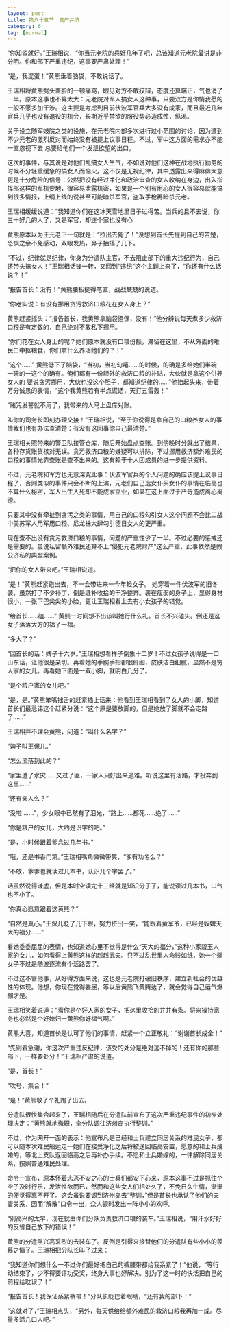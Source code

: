 ```yaml
---
layout: post
title: 第八十五节　宽严并济
category: 6
tag: [normal]
---
```


“你知鲨就好。”王瑞相说．“你当元老院的兵好几年了吧，总该知道元老院最讲是非分明。你和部下严重违纪，这事要严肃处理！”

“是，我混蛋！”黄熊垂着脑袋，不敢说话了。

王瑞相将黄熊劈头盖脸的一顿痛骂，眼见对方不敢狡辩，态度还算端正，气也消了一半。原本这事也不算太大：元老院对军人搞女人这种事，只要双方是你情我愿的一般不愿多加干涉。这主要是考虑到目前伏波军官兵大多没有成家，而且最近几年官兵几乎也没有退役的机会，长期近乎禁欲的服役势必造成性，纵渴。

关于设立随军妓院之类的设施，在元老院内部多次进行过小范围的讨论，因为遭到不少元老的激烈反对而始终没有被提上议事日程。不过，军中这方面的需求亦不能一直忽视下去 总要给他们一个发泄欲望的出口。

这次的事件，与其说是对他们乱搞女人生气，不如说对他们这种在战地执行勤务的时候不分轻重缓急的搞女人而恼火。这不仅是无视纪律，其中透露出来得麻痹大意更是十分危险的信号：公然把没有经过净化和政治审查的女人收纳在身边，出入指挥部这样的军机要地，很容易泄露机密，如果是一个别有用心的女人很容易就能搞到很多情报，上纲上线的说甚至可能暗杀军官，盗取手枪再暗杀元老。

王瑞相缓缓说道：“我知道你们在这冰天雪地里日子过得苦。当兵的且不去说，你三十好几的人了，又是军官，却连个家也没有心

黄熊原本以为王元老下一句就是：“拉出去毙了！”没想到首长先提到自己的苦楚，恐惧之余不免感动，双眼发热，鼻子抽搐了几下。

“不过，纪律就是纪律，你身为分遣队主官，不去阻止部下的重大违纪行为，自己还带头搞女人！”王瑞相话锋一转，又回到“违纪”这个主题上来了，“你还有什么话说？！”

“报告首长：没有！”黄熊腰板挺得笔直，战战兢兢的说道。

“你老实说：有没有挪用贪污救济口粮花在女人身上？”

黄熊赶紧摇头：“报告首长，我黄熊拿脑袋担保，没有！”他分辨说每天煮多少救济口粮是有定数的，自己绝对不敢私下挪用。

“你们花在女人身上的呢？她们原本就没有口粮份额，滞留在这里，不从外面的难民口中抠粮食，你们拿什么养活她们的？！”

“这个……” 黄熊低下了脑袋，“当初，当初勾嘻……的时候，的确是多给她们半碗一碗的一这个的确有。俺们都有一份额外的救济口粮的补贴，大伙就是拿这个供养女人的 要说贪污挪用，大伙也没这个胆子，都知道纪律的……”他抬起头来，带着万分诚恳的表情，“这个我黄熊若有半点谎话，天打五雷轰！”

“赌咒发誓就不用了，我带来的人马上盘库对账。

叫你的司务长即刻办理交接！”王瑞相说，“至于你说得是拿自己的口粮养女人的事情我们也有办法查清楚：有没有这回事你自己最清楚。”

王瑞相关照带来的警卫队接管仓库，随后开始盘点查账。到傍晚时分就出了结果，各种存货账货核对无误。贪污救济口粮的嫌疑可以排除，不过挪用救济额外难民的口粮的事情光靠查账是查不出来的。这有赖于十人团成员的进一步提供资料。

不过，元老院和军方也无意深究此事：伏波军官兵的个人问题的确应该提上议事日程了，否则类似的事件只会不断的上演，元老们自己选女仆买女仆的事情在临高也不算什么秘密，军人出生入死却不能成家立业，如果在这上面过于严苛造成离心离德。

只要其中没有牵扯到贪污之类的事情，用自己的口粮勾引女人这个问题不会比二战中美苏军人用军用口粮、尼龙袜大肆勾引德日女人的更严重。

现在查不出没有贪污救济口粮的事情，问题的严重性少了一半。不过必要的惩戒还是需要的。虽说私留额外难民还算不上“侵犯元老院财产”这么严重，此事依然是假公济私的典型案例。

“把你的女人带来吧。”王瑞相说道。

“是！”黄熊赶紧跑出去，不一会带进来一今年轻女子。 她穿着一件伏波军的旧冬装，虽然打了不少补丁，倒是缝补收拾的干净整齐。裹在瘦弱的身子上，显得身材很小，一张下巴尖尖的小脸，更让王瑞相看上去有小女孩子的错觉。

“给首长……磕……” 黄熊一时间想不出该叫她行什么礼。首长不兴磕头。倒还是这女子落落大方的福了一福。

“多大了？”

“回首长的话：婢子十六岁。”王瑞相想看样子倒象十二岁！不过女孩子说得是一口山东话，让他很是亲切。再看她的手腕手指都很纤细，皮肤洁白细腻，显然不是穷人家的女儿。再看她下面是一双小脚，就明白几分了。

“是个粮户家的女儿吧。”

“是，是。”黄熊笨嘴拙舌的赶紧插上话来：他看到王瑞相看到了女人的小脚，知道首长们最忌讳这个赶紧分说：“这个原是要放脚的，但是她放了脚就不会走路了……”

王瑞相并不理会黄熊，问道：“叫什么名字？”

“婢子叫王保儿。”

“怎么流落到此的？”

“家里遭了水灾……又过了匪，一家人只好出来逃难。听说这里有活路，才投奔到这里……”

“还有亲人么？”

“没啦 ……”，少女眼中已然有了泪光，“路上……都死……绝了……”

“你是粮户的女儿，大约是识字的吧。”

“是，小时候跟着爹念过几年书。”

“哦，还是书香门第。”王瑞相嘴角微微带笑，“爹有功名么？”

“不敢，爹爹也就读过几本书，认识几个字罢了。”

话虽然说得谦虚，但是本时空读完十三经就是知识分子了，能说读过几本书，口气也不小了。

“你真心愿意跟着这黄熊？”

“自然是真心。”王保儿眨了几下眼，努力挤出一笑，“能跟着黄军爷，已经是奴婢天大的福分……”

看她委委屈屈的表情，也知道她心里不觉得是什么“天大的福分，”这种小家碧玉人家的女儿，如何看得上黄熊这样的赳赳武夫。只不过乱世里人命贱如纸，她一个弱女子不过是随波逐流有个活路罢了。

不过这不管他事，从好得方面来说，这也是元老院打破旧秩序，建立新社会的优越性的体现。他想，你现在觉得委屈，等以后黄熊飞黄腾达了，就会觉得自己运气爆棚才是。

王瑞相笑着说道：“看你是个好人家的女子，把这里收拾的井井有条。将来操持家务也必然是个好媳妇一黄熊你好福气啊。”

黄熊大喜，知道首长是认可了他们的事情，赶紧一个立正敬礼：“谢谢首长成全！”

“先别着急谢，你这次严重违反纪律，该受的处分是绝对逃不掉的！还有你的那些部下，一样要处分！”王瑞相严肃的说道。

“是，首长！”

“吹号，集合！”

“是！”黄熊敬了个礼跑了出去。

分遣队很快集合起来了，王瑞相随后在分遣队前宣布了这次严重违纪事件的初步处理决定：“黄熊就地撤职，全分队调往济州岛执行整训。”

不过，作为网开一面的表示：他宣布凡是已经和士兵建立同居关系的难民女子，都可以随本次难民船运走一她们在接受净化之后将被送回临高安置，愿意的和士兵成婚的，等北上支队返回临高之后再补办手续。不愿和士兵婚嫁的，一律解除同居关系，按照普通难民处理。

命令一宣布，原本怀着忐忑不安之心的士兵们都安下心来，原本这事不过是抓住个空子及时行乐，发泄性欲而已，然而和这些女人们相处久了，不免日久生情，渐渐的便觉得离不开了。这会虽说要调到济州岛去“整训，”但是首长也承认了他们的夫妻关系，因而“解散”口令一出，众人顿时发出一阵小小的欢呼。

“别高兴的太早，现在就由你们分队负责救济口粮的装车。”王瑞相说，“用汗水好好的反省自己放下的错误！”

黄熊的分遣队兴高采烈的去装车了。反倒是引得来接替他们的分遣队有些小小的羡慕之情了。王瑞相把分队长叫了过来：

“我知道你们想什么一不过你们最好把自己的裤腰带都给我系紧了！”他说，“等行动结束了，少不得要评功受奖，终身大事也好解决。别为了这一时的快活把自己的前程给耽误了！”

“报告首长！我保证系紧裤带！”分队长眨巴着眼睛，“还有我的部下！”

“这就对了，”王瑞相点头，“另外，每天供给给额外难民的救济口粮我再加一成。尽量多活几口人吧。”
